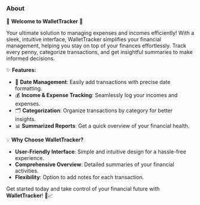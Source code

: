 ### About 
  
🚀 **Welcome to WalletTracker** 🚀  

Your ultimate solution to managing expenses and incomes efficiently! With a sleek, intuitive interface, WalletTracker simplifies your financial management, helping you stay on top of your finances effortlessly. Track every penny, categorize transactions, and get insightful summaries to make informed decisions.

✨ **Features:**
- 📅 **Date Management**: Easily add transactions with precise date formatting.
- 💰 **Income & Expense Tracking**: Seamlessly log your incomes and expenses.
- 🗂 **Categorization**: Organize transactions by category for better insights.
- 📊 **Summarized Reports**: Get a quick overview of your financial health.

💡 **Why Choose WalletTracker?**
- **User-Friendly Interface**: Simple and intuitive design for a hassle-free experience.
- **Comprehensive Overview**: Detailed summaries of your financial activities.
- **Flexibility**: Option to add notes for each transaction.

Get started today and take control of your financial future with **WalletTracker**! 💸📈
